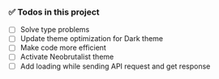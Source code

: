 ### ✅ Todos in this project

- [ ] Solve type problems
- [ ] Update theme optimization for Dark theme
- [ ] Make code more efficient
- [ ] Activate Neobrutalist theme
- [ ] Add loading while sending API request and get response